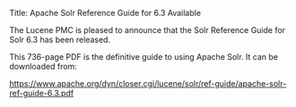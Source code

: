 Title: Apache Solr Reference Guide for 6.3 Available

The Lucene PMC is pleased to announce that the Solr Reference Guide
for Solr 6.3 has been released.

This 736-page PDF is the definitive guide to using Apache Solr. It can be
downloaded from:

<https://www.apache.org/dyn/closer.cgi/lucene/solr/ref-guide/apache-solr-ref-guide-6.3.pdf>

